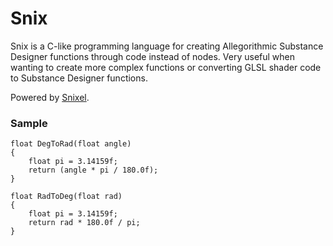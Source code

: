 # Snix

Snix is a C-like programming language for creating Allegorithmic Substance
Designer functions through code instead of nodes. Very useful when wanting
to create more complex functions or converting GLSL shader code to
Substance Designer functions.

Powered by [Snixel](https://github.com/krista-koivisto/snixel).

### Sample

```
float DegToRad(float angle)
{
    float pi = 3.14159f;
    return (angle * pi / 180.0f);
}

float RadToDeg(float rad)
{
    float pi = 3.14159f;
    return rad * 180.0f / pi;
}
```
